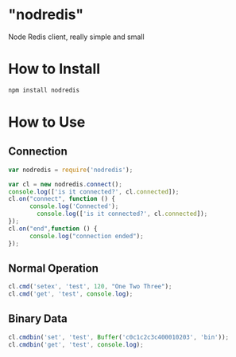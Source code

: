 "nodredis"
==========

Node Redis client, really simple and small

How to Install
==============

```sh
npm install nodredis
```

How to Use
==========

Connection
----------
```javascript
var nodredis = require('nodredis');

var cl = new nodredis.connect();
console.log(['is it connected?', cl.connected]);
cl.on("connect", function () {
      console.log('Connected');
        console.log(['is it connected?', cl.connected]);
});
cl.on("end",function () {
      console.log("connection ended");
});
```

Normal Operation
----------------
```javascript
cl.cmd('setex', 'test', 120, "One Two Three");
cl.cmd('get', 'test', console.log);
```

Binary Data
-----------
```javascript
cl.cmdbin('set', 'test', Buffer('c0c1c2c3c400010203', 'bin'));
cl.cmdbin('get', 'test', console.log);
```

